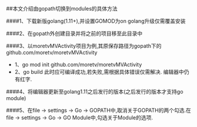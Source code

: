 ##本文介绍由gopath切换到modules的具体方法

####1、下载新版golang(1.11+),并设置GOMOD为on
golang升级仅需覆盖安装

####2、在gopath外创建目录并将之前的项目移至此目录中

####3、以moretvMVActivity项目为例,其原保存路径为gopath下的 github.com/moretv/moretvMVActivity
* 1、go mod init github.com/moretv/moretvMVActivity
* 2、go build
此时应可编译成功,若失败,需根据具体错误仅需解决.
编辑器中仍有红字.

####4、将编辑器更新至golang1.11之后发行的版本(之后发行的版本才支持go module)

####5、在file -> settings -> Go -> GOPATH中,取消关于GOPATH的两个勾选.在file -> settings -> Go -> GO Module中,勾选关于Module的选项.